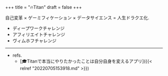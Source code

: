 +++
title = "🔥Titan"
draft = false
+++

自己変革 × ゲーミフィケーション × データサイエンス = 人生ドラクエ化.

-   ディープワークチャレンジ
-   アフィリエイトチャレンジ
-   ヴィムホフチャレンジ

---

-   refs.
    -   [🎓Titanで本当にやりたかったことは自分自身を変えるアプリ]({{< relref "20220705153918.md" >}})

